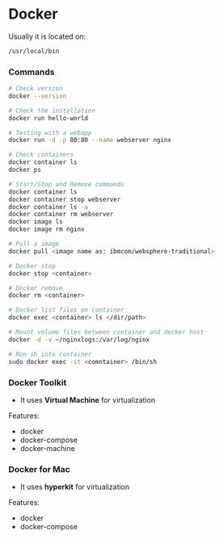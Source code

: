 # Docker

Usually it is located on:

```sh
/usr/local/bin
```

### Commands

```sh
# Check version
docker --version

# Check the installation
docker run hello-world

# Testing with a webapp
docker run -d -p 80:80 --name webserver nginx

# Check containers
docker container ls
docker ps

# Start/Stop and Remove commands
docker container ls
docker container stop webserver
docker container ls -a
docker container rm webserver
docker image ls
docker image rm nginx

# Pull a image
docker pull <image name as: ibmcom/websphere-traditional>

# Docker stop
docker stop <container>

# Docker remove
docker rm <container>

# Docker list files on container
docker exec <container> ls </dir/path>

# Mount volume files between container and docker host
docker -d -v ~/nginxlogs:/var/log/nginx

# Run sh into container
sudo docker exec -it <comntainer> /bin/sh
```
### Docker Toolkit

* It uses **Virtual Machine** for virtualization

Features:

* docker
* docker-compose
* docker-machine

### Docker for Mac

* It uses **hyperkit** for virtualization

Features:

* docker
* docker-compose

